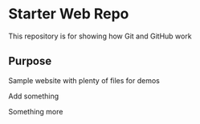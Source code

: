 # Starter Web Repo

This repository is for showing how Git and GitHub work

## Purpose

Sample website with plenty of files for demos

Add something

Something more